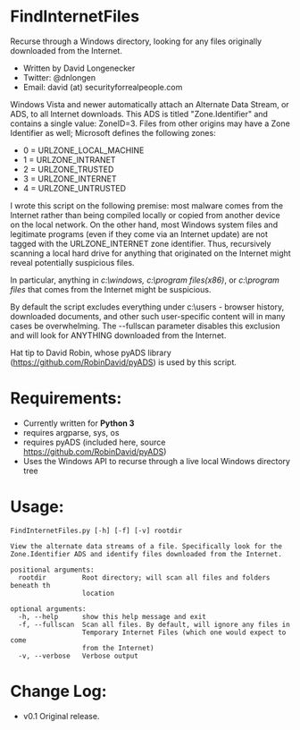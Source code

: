 FindInternetFiles
=============

Recurse through a Windows directory, looking for any files originally downloaded from the Internet.

* Written by David Longenecker
* Twitter: @dnlongen
* Email: david (at) securityforrealpeople.com

Windows Vista and newer automatically attach an Alternate Data Stream, or ADS, to all Internet downloads. This ADS is titled "Zone.Identifier" and contains a single value: ZoneID=3. Files from other origins may have a Zone Identifier as well; Microsoft defines the following zones:

* 0 = URLZONE_LOCAL_MACHINE
* 1 = URLZONE_INTRANET
* 2 = URLZONE_TRUSTED
* 3 = URLZONE_INTERNET
* 4 = URLZONE_UNTRUSTED

I wrote this script on the following premise: most malware comes from the Internet rather than being compiled locally or copied from another device on the local network. On the other hand, most Windows system files and legitimate programs (even if they come via an Internet update) are not tagged with the URLZONE_INTERNET zone identifier. Thus, recursively scanning a local hard drive for anything that originated on the Internet might reveal potentially suspicious files. 

In particular, anything in *c:\windows,* *c:\program files(x86)*, or *c:\program files* that comes from the Internet might be suspicious.

By default the script excludes everything under c:\users - browser history, downloaded documents, and other such user-specific content will in many cases be overwhelming. The --fullscan parameter disables this exclusion and will look for ANYTHING downloaded from the Internet.

Hat tip to David Robin, whose pyADS library (https://github.com/RobinDavid/pyADS) is used by this script.

Requirements:
=============

* Currently written for **Python 3**
* requires argparse, sys, os
* requires pyADS (included here, source https://github.com/RobinDavid/pyADS)
* Uses the Windows API to recurse through a live local Windows directory tree

Usage:
=============

```
FindInternetFiles.py [-h] [-f] [-v] rootdir

View the alternate data streams of a file. Specifically look for the
Zone.Identifier ADS and identify files downloaded from the Internet.

positional arguments:
  rootdir         Root directory; will scan all files and folders beneath th
                  location

optional arguments:
  -h, --help      show this help message and exit
  -f, --fullscan  Scan all files. By default, will ignore any files in
                  Temporary Internet Files (which one would expect to come
                  from the Internet)
  -v, --verbose   Verbose output
```

Change Log:
=============

* v0.1 Original release.
